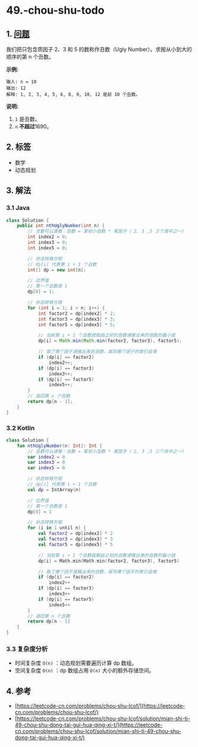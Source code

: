 # 49.-chou-shu-todo

## 1. [问题](https://leetcode-cn.com/problems/chou-shu-lcof/)

我们把只包含质因子 2、3 和 5 的数称作丑数（Ugly Number）。求按从小到大的顺序的第 n 个丑数。

**示例:**

```text
输入: n = 10
输出: 12
解释: 1, 2, 3, 4, 5, 6, 8, 9, 10, 12 是前 10 个丑数。
```

**说明:**  

1. `1` 是丑数。
2. `n` **不超过**1690。

## 2. 标签

* 数学
* 动态规划

## 3. 解法

### 3.1 Java

```java
class Solution {
    public int nthUglyNumber(int n) {
        // 丑数可以递推：丑数 = 某较小丑数 * 某因子（ 2, 3 ,5 三个其中之一）
        int index2 = 0;
        int index3 = 0;
        int index5 = 0;

        // 状态转移方程
        // dp[i] 代表第 i + 1 个丑数
        int[] dp = new int[n];

        // 边界值
        // 第一个丑数是 1
        dp[0] = 1;

        // 状态转移方程
        for (int i = 1; i < n; i++) {
            int factor2 = dp[index2] * 2;
            int factor3 = dp[index3] * 3;
            int factor5 = dp[index5] * 5;

            // 当前第 i + 1 个丑数就取由之前的丑数递推出来的丑数的最小值
            dp[i] = Math.min(Math.min(factor2, factor3), factor5);

            // 取了哪个因子递推出来的丑数，就将哪个因子的索引自增
            if (dp[i] == factor2)
                index2++;
            if (dp[i] == factor3)
                index3++;
            if (dp[i] == factor5)
                index5++;
        }
        // 返回第 n 个丑数
        return dp[n - 1];
    }
}
```

### 3.2 Kotlin

```kotlin
class Solution {
    fun nthUglyNumber(n: Int): Int {
        // 丑数可以递推：丑数 = 某较小丑数 * 某因子（ 2, 3 ,5 三个其中之一）
        var index2 = 0
        var index3 = 0
        var index5 = 0

        // 状态转移方程
        // dp[i] 代表第 i + 1 个丑数
        val dp = IntArray(n)

        // 边界值
        // 第一个丑数是 1
        dp[0] = 1

        // 状态转移方程
        for (i in 1 until n) {
            val factor2 = dp[index2] * 2
            val factor3 = dp[index3] * 3
            val factor5 = dp[index5] * 5

            // 当前第 i + 1 个丑数就取由之前的丑数递推出来的丑数的最小值
            dp[i] = Math.min(Math.min(factor2, factor3), factor5)

            // 取了哪个因子递推出来的丑数，就将哪个因子的索引自增
            if (dp[i] == factor2)
                index2++
            if (dp[i] == factor3)
                index3++
            if (dp[i] == factor5)
                index5++
        }
        // 返回第 n 个丑数
        return dp[n - 1]
    }
}
```

### 3.3 复杂度分析

* 时间复杂度 `O(n)` ：动态规划需要遍历计算 dp 数组。
* 空间复杂度 `O(n)` ：dp 数组占用 `O(n)` 大小的额外存储空间。

## 4. 参考

* [https://leetcode-cn.com/problems/chou-shu-lcof/](https://leetcode-cn.com/problems/chou-shu-lcof/)
* [https://leetcode-cn.com/problems/chou-shu-lcof/solution/mian-shi-ti-49-chou-shu-dong-tai-gui-hua-qing-xi-t/](https://leetcode-cn.com/problems/chou-shu-lcof/solution/mian-shi-ti-49-chou-shu-dong-tai-gui-hua-qing-xi-t/)

